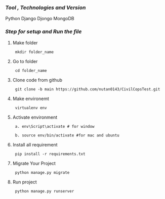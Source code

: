 ### *Tool , Technologies and Version*

Python
Django
Djongo
MongoDB


### *Step for setup and Run the file*

1. Make folder
	
		mkdir folder_name

2. Go to folder
	
		cd folder_name

2. Clone code from github 

		git clone -b main https://github.com/nutan0143/CivilCopsTest.git

3. Make environemt

		virtualenv env

4. Activate environment

		a. env\Script\activate # for window

		b. source env/bin/activate #for mac and ubuntu

5. Install all requirement

		pip install -r requirements.txt

6. Migrate Your Project

		python manage.py migrate

7. Run project

		python manage.py runserver


